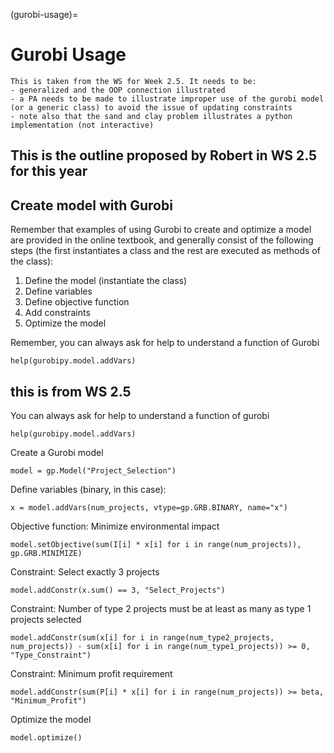 (gurobi-usage)=
# Gurobi Usage

```{note}
This is taken from the WS for Week 2.5. It needs to be:
- generalized and the OOP connection illustrated
- a PA needs to be made to illustrate improper use of the gurobi model (or a generic class) to avoid the issue of updating constraints
- note also that the sand and clay problem illustrates a python implementation (not interactive)
```

## This is the outline proposed by Robert in WS 2.5 for this year

## Create model with Gurobi

Remember that examples of using Gurobi to create and optimize a model are provided in the online textbook, and generally consist of the following steps (the first instantiates a class and the rest are executed as methods of the class):

1. Define the model (instantiate the class)
2. Define variables
3. Define objective function
4. Add constraints
5. Optimize the model

Remember, you can always ask for help to understand a function of Gurobi
```
help(gurobipy.model.addVars)
```



## this is from WS 2.5

You can always ask for help to understand a function of gurobi

```
help(gurobipy.model.addVars)
```

Create a Gurobi model

```
model = gp.Model("Project_Selection")
```

Define variables (binary, in this case):

```
x = model.addVars(num_projects, vtype=gp.GRB.BINARY, name="x")
```

Objective function: Minimize environmental impact

```
model.setObjective(sum(I[i] * x[i] for i in range(num_projects)), gp.GRB.MINIMIZE)
```

Constraint: Select exactly 3 projects
```
model.addConstr(x.sum() == 3, "Select_Projects")
```

Constraint: Number of type 2 projects must be at least as many as type 1 projects selected
```
model.addConstr(sum(x[i] for i in range(num_type2_projects, num_projects)) - sum(x[i] for i in range(num_type1_projects)) >= 0, "Type_Constraint")
```

Constraint: Minimum profit requirement
```
model.addConstr(sum(P[i] * x[i] for i in range(num_projects)) >= beta, "Minimum_Profit")
```

Optimize the model
```
model.optimize()
```
